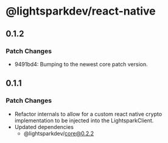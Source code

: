 # @lightsparkdev/react-native

## 0.1.2

### Patch Changes

- 9491bd4: Bumping to the newest core patch version.

## 0.1.1

### Patch Changes

- Refactor internals to allow for a custom react native crypto implementation to be injected into the LightsparkClient.
- Updated dependencies
  - @lightsparkdev/core@0.2.2

